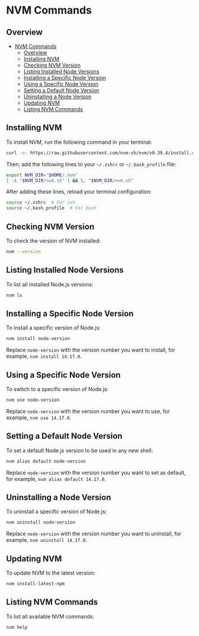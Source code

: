 # NVM Commands

## Overview
- [NVM Commands](#nvm-commands)
  - [Overview](#overview)
  - [Installing NVM](#installing-nvm)
  - [Checking NVM Version](#checking-nvm-version)
  - [Listing Installed Node Versions](#listing-installed-node-versions)
  - [Installing a Specific Node Version](#installing-a-specific-node-version)
  - [Using a Specific Node Version](#using-a-specific-node-version)
  - [Setting a Default Node Version](#setting-a-default-node-version)
  - [Uninstalling a Node Version](#uninstalling-a-node-version)
  - [Updating NVM](#updating-nvm)
  - [Listing NVM Commands](#listing-nvm-commands)

## Installing NVM

To install NVM, run the following command in your terminal:

```sh
curl -o- https://raw.githubusercontent.com/nvm-sh/nvm/v0.39.4/install.sh | bash
```

Then, add the following lines to your `~/.zshrc` or `~/.bash_profile` file:

```sh
export NVM_DIR="$HOME/.nvm"
[ -s "$NVM_DIR/nvm.sh" ] && \. "$NVM_DIR/nvm.sh"
```

After adding these lines, reload your terminal configuration:

```sh
source ~/.zshrc  # For zsh
source ~/.bash_profile  # For bash
```

## Checking NVM Version

To check the version of NVM installed:

```sh
nvm --version
```

## Listing Installed Node Versions

To list all installed Node.js versions:

```sh
nvm ls
```

## Installing a Specific Node Version

To install a specific version of Node.js:

```sh
nvm install node-version
```

Replace `node-version` with the version number you want to install, for example, `nvm install 14.17.0`.

## Using a Specific Node Version

To switch to a specific version of Node.js:

```sh
nvm use node-version
```

Replace `node-version` with the version number you want to use, for example, `nvm use 14.17.0`.

## Setting a Default Node Version

To set a default Node.js version to be used in any new shell:

```sh
nvm alias default node-version
```

Replace `node-version` with the version number you want to set as default, for example, `nvm alias default 14.17.0`.

## Uninstalling a Node Version

To uninstall a specific version of Node.js:

```sh
nvm uninstall node-version
```

Replace `node-version` with the version number you want to uninstall, for example, `nvm uninstall 14.17.0`.

## Updating NVM

To update NVM to the latest version:

```sh
nvm install-latest-npm
```

## Listing NVM Commands

To list all available NVM commands:

```sh
nvm help
```